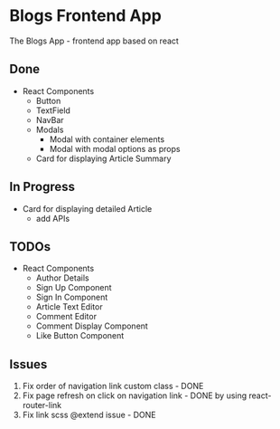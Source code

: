 # Blogs Frontend App

The Blogs App - frontend app based on react

## Done

- React Components
  - Button
  - TextField
  - NavBar
  - Modals
    - Modal with container elements
    - Modal with modal options as props
  - Card for displaying Article Summary

## In Progress

- Card for displaying detailed Article
  - add APIs

## TODOs

- React Components
  - Author Details
  - Sign Up Component
  - Sign In Component
  - Article Text Editor
  - Comment Editor
  - Comment Display Component
  - Like Button Component

## Issues

1. Fix order of navigation link custom class - DONE
2. Fix page refresh on click on navigation link - DONE by using react-router-link
3. Fix link scss @extend issue - DONE
